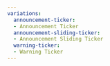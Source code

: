```yaml
---
variations:
  announcement-ticker:
  - Announcement Ticker
  announcement-sliding-ticker:
  - Announcement Sliding Ticker
  warning-ticker:
  - Warning Ticker
---
```

